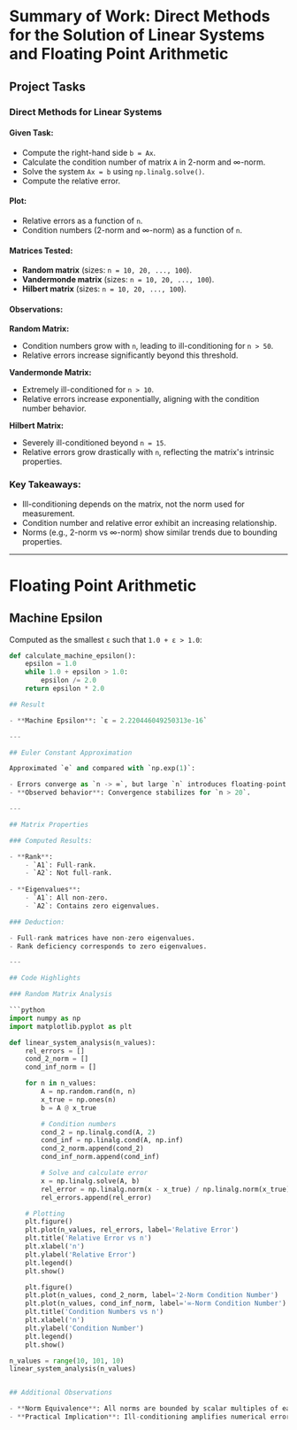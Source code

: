 # Summary of Work: Direct Methods for the Solution of Linear Systems and Floating Point Arithmetic

## Project Tasks

### Direct Methods for Linear Systems

#### Given Task:
- Compute the right-hand side `b = Ax`.
- Calculate the condition number of matrix `A` in 2-norm and ∞-norm.
- Solve the system `Ax = b` using `np.linalg.solve()`.
- Compute the relative error.

#### Plot:
- Relative errors as a function of `n`.
- Condition numbers (2-norm and ∞-norm) as a function of `n`.

#### Matrices Tested:
- **Random matrix** (sizes: `n = 10, 20, ..., 100`).
- **Vandermonde matrix** (sizes: `n = 10, 20, ..., 100`).
- **Hilbert matrix** (sizes: `n = 10, 20, ..., 100`).

#### Observations:

**Random Matrix:**
- Condition numbers grow with `n`, leading to ill-conditioning for `n > 50`.
- Relative errors increase significantly beyond this threshold.

**Vandermonde Matrix:**
- Extremely ill-conditioned for `n > 10`.
- Relative errors increase exponentially, aligning with the condition number behavior.

**Hilbert Matrix:**
- Severely ill-conditioned beyond `n = 15`.
- Relative errors grow drastically with `n`, reflecting the matrix's intrinsic properties.

### Key Takeaways:
- Ill-conditioning depends on the matrix, not the norm used for measurement.
- Condition number and relative error exhibit an increasing relationship.
- Norms (e.g., 2-norm vs ∞-norm) show similar trends due to bounding properties.

---

# Floating Point Arithmetic

## Machine Epsilon

Computed as the smallest `ε` such that `1.0 + ε > 1.0`:

```python
def calculate_machine_epsilon():
    epsilon = 1.0
    while 1.0 + epsilon > 1.0:
        epsilon /= 2.0
    return epsilon * 2.0

## Result

- **Machine Epsilon**: `ε = 2.220446049250313e-16`

---

## Euler Constant Approximation

Approximated `e` and compared with `np.exp(1)`:

- Errors converge as `n -> ∞`, but large `n` introduces floating-point inaccuracies.
- **Observed behavior**: Convergence stabilizes for `n > 20`.

---

## Matrix Properties

### Computed Results:

- **Rank**:
    - `A1`: Full-rank.
    - `A2`: Not full-rank.
  
- **Eigenvalues**:
    - `A1`: All non-zero.
    - `A2`: Contains zero eigenvalues.

### Deduction:

- Full-rank matrices have non-zero eigenvalues.
- Rank deficiency corresponds to zero eigenvalues.

---

## Code Highlights

### Random Matrix Analysis

```python
import numpy as np
import matplotlib.pyplot as plt

def linear_system_analysis(n_values):
    rel_errors = []
    cond_2_norm = []
    cond_inf_norm = []

    for n in n_values:
        A = np.random.rand(n, n)
        x_true = np.ones(n)
        b = A @ x_true

        # Condition numbers
        cond_2 = np.linalg.cond(A, 2)
        cond_inf = np.linalg.cond(A, np.inf)
        cond_2_norm.append(cond_2)
        cond_inf_norm.append(cond_inf)

        # Solve and calculate error
        x = np.linalg.solve(A, b)
        rel_error = np.linalg.norm(x - x_true) / np.linalg.norm(x_true)
        rel_errors.append(rel_error)

    # Plotting
    plt.figure()
    plt.plot(n_values, rel_errors, label='Relative Error')
    plt.title('Relative Error vs n')
    plt.xlabel('n')
    plt.ylabel('Relative Error')
    plt.legend()
    plt.show()

    plt.figure()
    plt.plot(n_values, cond_2_norm, label='2-Norm Condition Number')
    plt.plot(n_values, cond_inf_norm, label='∞-Norm Condition Number')
    plt.title('Condition Numbers vs n')
    plt.xlabel('n')
    plt.ylabel('Condition Number')
    plt.legend()
    plt.show()

n_values = range(10, 101, 10)
linear_system_analysis(n_values)


## Additional Observations

- **Norm Equivalence**: All norms are bounded by scalar multiples of each other, making them consistent in analyzing matrix behavior.
- **Practical Implication**: Ill-conditioning amplifies numerical errors, especially in larger or special matrices (e.g., Vandermonde, Hilbert).

